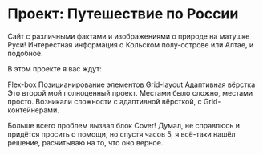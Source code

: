 # Проект: Путешествие по России

Сайт с различными фактами и изображениями о природе на матушке Руси! Интерестная информация о Кольском полу-острове или Алтае, и подобное.

В этом проекте я вас ждут:

Flex-box
Позицианирование элементов
Grid-layout
Адаптивная вёрстка
Это второй мой полноценный проект. Местами было сложно, местами просто. Возникали сложности с адаптивной вёрсткой, с Grid-контейнерами.

Больше всего проблем вызвал блок Cover! Думал, не справлюсь и придётся просить о помощи, но спустя часов 5, я всё-таки нашёл решение, расчитываю на то, что оно верное.
